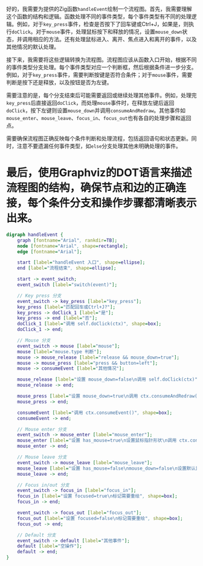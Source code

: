 好的，我需要为提供的Zig函数`handleEvent`绘制一个流程图。首先，我需要理解这个函数的结构和逻辑。函数处理不同的事件类型，每个事件类型有不同的处理逻辑。例如，对于`key_press`事件，检查是否按下了回车键或Ctrl+J，如果是，则执行`doClick`。对于`mouse`事件，处理鼠标按下和释放的情况，设置`mouse_down`状态，并调用相应的方法。还有处理鼠标进入、离开、焦点进入和离开的事件，以及其他情况的默认处理。

接下来，我需要将这些逻辑转换为流程图。流程图应该从函数入口开始，根据不同的事件类型分支处理。每个事件类型对应一个判断框，然后根据条件进一步分支。例如，对于`key_press`事件，需要判断按键是否符合条件；对于`mouse`事件，需要判断是按下还是释放，以及按钮是否为左键。

需要注意的是，每个分支结束后可能需要返回或继续处理其他事件。例如，处理完`key_press`后直接返回`doClick`，而处理`mouse`事件时，在释放左键后返回`doClick`，按下左键则设置`mouse_down`并调用`consumeAndRedraw`。其他事件如`mouse_enter`、`mouse_leave`、`focus_in`、`focus_out`也有各自的处理步骤和返回点。

需要确保流程图正确反映每个条件判断和处理流程，包括返回语句和状态更新。同时，注意不要遗漏任何事件类型，如`else`分支处理其他未明确处理的事件。

最后，使用Graphviz的DOT语言来描述流程图的结构，确保节点和边的正确连接，每个条件分支和操作步骤都清晰表示出来。
================================================
```dot
digraph handleEvent {
    graph [fontname="Arial", rankdir=TB];
    node [fontname="Arial", shape=rectangle];
    edge [fontname="Arial"];

    start [label="handleEvent 入口", shape=ellipse];
    end [label="流程结束", shape=ellipse];

    start -> event_switch;
    event_switch [label="switch(event)"];

    // Key press 分支
    event_switch -> key_press [label="key_press"];
    key_press [label="匹配回车或Ctrl+J?"];
    key_press -> doClick_1 [label="是"];
    key_press -> end [label="否"];
    doClick_1 [label="调用 self.doClick(ctx)", shape=box];
    doClick_1 -> end;

    // Mouse 分支
    event_switch -> mouse [label="mouse"];
    mouse [label="mouse.type 判断"];
    mouse -> mouse_release [label="release && mouse_down=true"];
    mouse -> mouse_press [label="press && button=left"];
    mouse -> consumeEvent [label="其他情况"];

    mouse_release [label="设置 mouse_down=false\n调用 self.doClick(ctx)", shape=box];
    mouse_release -> end;

    mouse_press [label="设置 mouse_down=true\n调用 ctx.consumeAndRedraw()", shape=box];
    mouse_press -> end;

    consumeEvent [label="调用 ctx.consumeEvent()", shape=box];
    consumeEvent -> end;

    // Mouse enter 分支
    event_switch -> mouse_enter [label="mouse_enter"];
    mouse_enter [label="设置 has_mouse=true\n设置鼠标指针形状\n调用 ctx.consumeAndRedraw()", shape=box];
    mouse_enter -> end;

    // Mouse leave 分支
    event_switch -> mouse_leave [label="mouse_leave"];
    mouse_leave [label="设置 has_mouse=false\nmouse_down=false\n设置默认鼠标形状", shape=box];
    mouse_leave -> end;

    // Focus in/out 分支
    event_switch -> focus_in [label="focus_in"];
    focus_in [label="设置 focused=true\n标记需要重绘", shape=box];
    focus_in -> end;

    event_switch -> focus_out [label="focus_out"];
    focus_out [label="设置 focused=false\n标记需要重绘", shape=box];
    focus_out -> end;

    // Default 分支
    event_switch -> default [label="其他事件"];
    default [label="空操作"];
    default -> end;
}
```